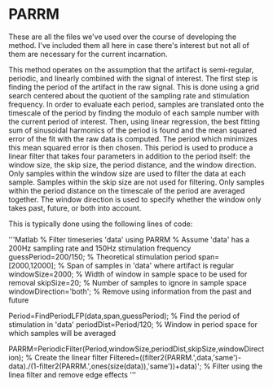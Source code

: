 # PARRM

These are all the files we've used over the course of developing the method. I've included them all here in case there's interest but not all of them are necessary for the current incarnation. 

This method operates on the assumption that the artifact is semi-regular, periodic, and linearly combined with the signal of interest.
The first step is finding the period of the artifact in the raw signal. This is done using a grid search centered about the quotient of the sampling rate and stimulation frequency. In order to evaluate each period, samples are translated onto the timescale of the period by finding the modulo of each sample number with the current period of interest. Then, using linear regression, the best fitting sum of sinusoidal harmonics of the period is found and the mean squared error of the fit with the raw data is computed. The period which minimizes this mean squared error is then chosen. This period is used to produce a linear filter that takes four parameters in addition to the period itself: the window size, the skip size, the period distance, and the window direction. Only samples within the window size are used to filter the data at each sample. Samples within the skip size are not used for filtering. Only samples within the period distance on the timescale of the period are averaged together. The window direction is used to specify whether the window only takes past, future, or both into account.

This is typically done using the following lines of code:

'''Matlab
% Filter timeseries 'data' using PARRM
% Assume 'data' has a 200Hz sampling rate and 150Hz stimulation frequency
guessPeriod=200/150; % Theoretical stimulation period
span=[2000,12000]; % Span of samples in 'data' where artifact is regular
windowSize=2000; % Width of window in sample space to be used for removal
skipSize=20; % Number of samples to ignore in sample space
windowDirection='both'; % Remove using information from the past and future

Period=FindPeriodLFP(data,span,guessPeriod); % Find the period of stimulation in 'data'
periodDist=Period/120; % Window in period space for which samples will be averaged

PARRM=PeriodicFilter(Period,windowSize,periodDist,skipSize,windowDirection); % Create the linear filter
Filtered=((filter2(PARRM.',data,'same')-data)./(1-filter2(PARRM.',ones(size(data)),'same'))+data)'; % Filter using the linea filter and remove edge effects
'''
